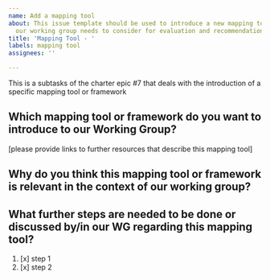 ```yaml
---
name: Add a mapping tool
about: This issue template should be used to introduce a new mapping tool or framework
  our working group needs to consider for evaluation and recommendation.
title: 'Mapping Tool - '
labels: mapping tool
assignees: ''

---
```


This is a subtasks of the charter epic #7 that deals with the introduction of a specific mapping tool or framework

## Which mapping tool or framework do you want to introduce to our Working Group? 
[please provide links to further resources that describe this mapping tool]

## Why do you think this mapping tool or framework is relevant in the context of our working group?

## What further steps are needed to be done or discussed by/in our WG regarding this mapping tool?

1. [x] step 1
2. [x] step 2
